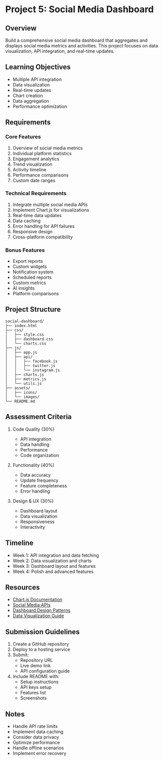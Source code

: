 # Project 5: Social Media Dashboard

## Overview
Build a comprehensive social media dashboard that aggregates and displays social media metrics and activities. This project focuses on data visualization, API integration, and real-time updates.

## Learning Objectives
- Multiple API integration
- Data visualization
- Real-time updates
- Chart creation
- Data aggregation
- Performance optimization

## Requirements

### Core Features
1. Overview of social media metrics
2. Individual platform statistics
3. Engagement analytics
4. Trend visualization
5. Activity timeline
6. Performance comparisons
7. Custom date ranges

### Technical Requirements
1. Integrate multiple social media APIs
2. Implement Chart.js for visualizations
3. Real-time data updates
4. Data caching
5. Error handling for API failures
6. Responsive design
7. Cross-platform compatibility

### Bonus Features
- Export reports
- Custom widgets
- Notification system
- Scheduled reports
- Custom metrics
- AI insights
- Platform comparisons

## Project Structure
```
social-dashboard/
├── index.html
├── css/
│   ├── style.css
│   ├── dashboard.css
│   └── charts.css
├── js/
│   ├── app.js
│   ├── api/
│   │   ├── facebook.js
│   │   ├── twitter.js
│   │   └── instagram.js
│   ├── charts.js
│   ├── metrics.js
│   └── utils.js
├── assets/
│   ├── icons/
│   └── images/
└── README.md
```

## Assessment Criteria
1. Code Quality (30%)
   - API integration
   - Data handling
   - Performance
   - Code organization

2. Functionality (40%)
   - Data accuracy
   - Update frequency
   - Feature completeness
   - Error handling

3. Design & UX (30%)
   - Dashboard layout
   - Data visualization
   - Responsiveness
   - Interactivity

## Timeline
- Week 1: API integration and data fetching
- Week 2: Data visualization and charts
- Week 3: Dashboard layout and features
- Week 4: Polish and advanced features

## Resources
- [Chart.js Documentation](https://www.chartjs.org/docs/)
- [Social Media APIs](https://developers.facebook.com/docs/)
- [Dashboard Design Patterns](https://material.io/design/components/data-tables.html)
- [Data Visualization Guide](https://www.data-to-viz.com/)

## Submission Guidelines
1. Create a GitHub repository
2. Deploy to a hosting service
3. Submit:
   - Repository URL
   - Live demo link
   - API configuration guide
4. Include README with:
   - Setup instructions
   - API keys setup
   - Features list
   - Screenshots

## Notes
- Handle API rate limits
- Implement data caching
- Consider data privacy
- Optimize performance
- Handle offline scenarios
- Implement error recovery 